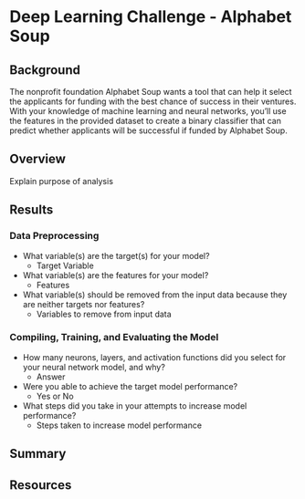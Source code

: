 # Deep Learning Challenge - Alphabet Soup
## Background
The nonprofit foundation Alphabet Soup wants a tool that can help it select the applicants for funding with the best chance of success in their ventures. With your knowledge of machine learning and neural networks, you’ll use the features in the provided dataset to create a binary classifier that can predict whether applicants will be successful if funded by Alphabet Soup.
## Overview
Explain purpose of analysis

## Results

### Data Preprocessing
* What variable(s) are the target(s) for your model?
    * Target Variable
* What variable(s) are the features for your model?
    * Features
* What variable(s) should be removed from the input data because they are neither targets nor features?
    * Variables to remove from input data

### Compiling, Training, and Evaluating the Model
* How many neurons, layers, and activation functions did you select for your neural network model, and why?
    * Answer
* Were you able to achieve the target model performance?
    * Yes or No
* What steps did you take in your attempts to increase model performance?
    * Steps taken to increase model performance

## Summary

## Resources